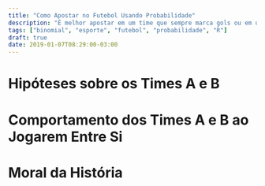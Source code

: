 ```yaml
---
title: "Como Apostar no Futebol Usando Probabilidade"
description: "É melhor apostar em um time que sempre marca gols ou em um que finaliza muito?"
tags: ["binomial", "esporte", "futebol", "probabilidade", "R"]
draft: true
date: 2019-01-07T08:29:00-03:00
---
```


# Hipóteses sobre os Times A e B







# Comportamento dos Times A e B ao Jogarem Entre Si







# Moral da História